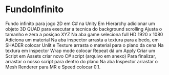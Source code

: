 # FundoInfinito
Fundo infinito para jogo 2D em C# na Unity
Em Hierarchy adicionar um objeto 3D QUAD para executar a tecnica do background scrolling
Ajusta o tamanho e zera a posiçao XYZ
Na aba game seleciona full HD 1920 x 1080
Adiciona um material
Na aba inspector arrasta a textura para albedo, em SHADER colocar Unlit e Texture
arrasta o material para o plano da cena
Na textura em inspector Wrap mode colocar Repeat dá um Apply
Criar um Script em Assets criar novo C# script (arquivo em anexo)
Para finalizar, arrastar o nosso script para dentro do plano
Na aba Inspector arrastar o Mesh Renderer para MR e Speed colocar 0.1.
